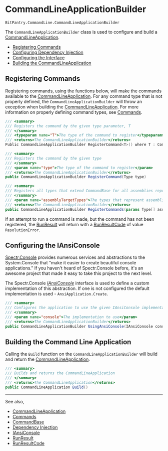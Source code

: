 # CommandLineApplicationBuilder
```BitPantry.CommandLine.CommandLineApplicationBuilder```

The ```CommandLineApplicationBuilder``` class is used to configure and build a [CommandLineApplication](CommandLineApplication.md).

- [Registering Commands](#registering-commands)
- [Configuring Dependency Injection](#configuring-dependency-injection)
- [Configuring the Interface](#configuring-the-interface)
- [Building the CommandLineApplication](#building-the-command-line-application)



## Registering Commands

Registering commands, using the functions below, will make the commands available to the [CommandLineApplication](CommandLineApplication.md). For any command type that is not properly defined, the ```CommandLineApplicationBuilder``` will throw an exception when building the [CommandLineApplication](CommandLineApplication.md). For more information on properly defining command types, see [Commands](Commands.md).

```cs
/// <summary>
/// Registers the command by the given type parameter, T
/// </summary>
/// <typeparam name="T">The type of the command to register</typeparam>
/// <returns>The CommandLineApplicationBuilder</returns>
Public CommandLineApplicationBuilder RegisterCommand<T>() where T : CommandBase
```
```cs
/// <summary>
/// Registers the command by the given type
/// </summary>
/// <param name="type">The type of the command to register</param>
/// <returns>The CommandLineApplicationBuilder</returns>
public CommandLineApplicationBuilder RegisterCommand(Type type)
```
```cs
/// <summary>
/// Registers all types that extend CommandBase for all assemblies represented by the types provided
/// </summary>
/// <param name="assemblyTargetTypes">The types that represent assemblies to be searched for commands to register</param>
/// <returns>The CommandLineApplicationBuilder</returns>
public CommandLineApplicationBuilder RegisterCommands(params Type[] assemblyTargetTypes)
```

If an attempt to run a command is made, but the command has not been registered, the [RunResult](RunResult.md) will return with a [RunResultCode](RunResultCode.md) of value ```ResolutionError```.

## Configuring the IAnsiConsole

[Spectr.Console](https://spectreconsole.net/) provides numerous services and abstractions to the System.Console that "make it easier to create beautiful console applications." If you haven't heard of Spectr.Console before, it's an awesome project that made it easy to take this project to the next level.

The Spectr.Console [*IAnsiConsole*](IAnsiConsole.md) interface is used to define a custom implementation of this abstraction. If one is not configured the default implementation is used - ```AnsiApplication.Create```.

```cs
/// <summary>
/// Configures the application to use the given IAnsiConsole implementation
/// </summary>
/// <param name="console">The implementation to use</param>
/// <returns>The CommandLineApplicationBuilder</returns>
public CommandLineApplicationBuilder UsingAnsiConsole(IAnsiConsole console)
```

## Building the Command Line Application

Calling the ```Build``` function on the ```CommandLineApplicationBuilder``` will build and return the [CommandLineApplication](CommandLineApplication.md).

```cs
/// <summary>
/// Builds and returns the CommandLineApplication
/// </summary>
/// <returns>The CommandLineApplication</returns>
public CommandLineApplication Build()
```
---
See also,

- [CommandLineApplication](CommandLineApplication.md)
- [Commands](Commands.md)
- [CommandBase](CommandBase.md)
- [Dependency Injection](DependencyInjection.md)
- [IAnsiConsole](IAnsiConsole.md)
- [RunResult](RunResult.md)
- [RunResultCode](RunResultCode.md)